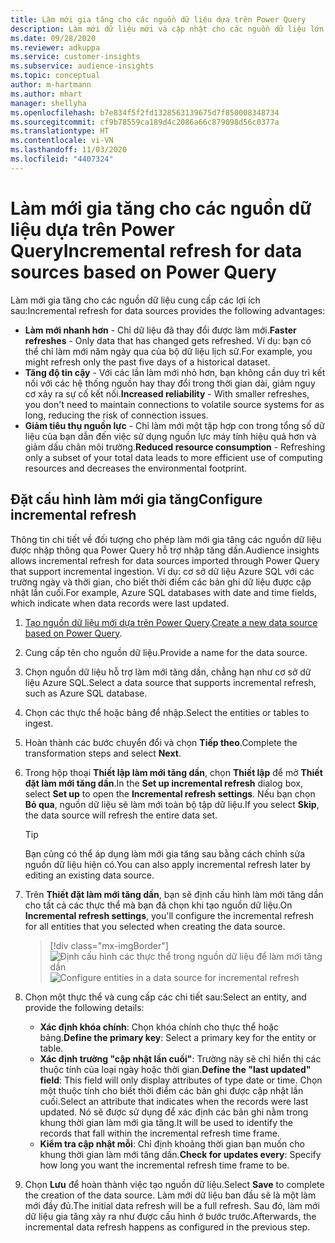 ```yaml
---
title: Làm mới gia tăng cho các nguồn dữ liệu dựa trên Power Query
description: Làm mới dữ liệu mới và cập nhật cho các nguồn dữ liệu lớn dựa trên Power Query.
ms.date: 09/28/2020
ms.reviewer: adkuppa
ms.service: customer-insights
ms.subservice: audience-insights
ms.topic: conceptual
author: m-hartmann
ms.author: mhart
manager: shellyha
ms.openlocfilehash: b7e834f5f2fd1328563139675d7f850008348734
ms.sourcegitcommit: cf9b78559ca189d4c2086a66c879098d56c0377a
ms.translationtype: HT
ms.contentlocale: vi-VN
ms.lasthandoff: 11/03/2020
ms.locfileid: "4407324"
---
```

# <a name="incremental-refresh-for-data-sources-based-on-power-query"></a><span data-ttu-id="ac3dd-103">Làm mới gia tăng cho các nguồn dữ liệu dựa trên Power Query</span><span class="sxs-lookup"><span data-stu-id="ac3dd-103">Incremental refresh for data sources based on Power Query</span></span>

<span data-ttu-id="ac3dd-104">Làm mới gia tăng cho các nguồn dữ liệu cung cấp các lợi ích sau:</span><span class="sxs-lookup"><span data-stu-id="ac3dd-104">Incremental refresh for data sources provides the following advantages:</span></span>

- <span data-ttu-id="ac3dd-105">**Làm mới nhanh hơn** - Chỉ dữ liệu đã thay đổi được làm mới.</span><span class="sxs-lookup"><span data-stu-id="ac3dd-105">**Faster refreshes** - Only data that has changed gets refreshed.</span></span> <span data-ttu-id="ac3dd-106">Ví dụ: bạn có thể chỉ làm mới năm ngày qua của bộ dữ liệu lịch sử.</span><span class="sxs-lookup"><span data-stu-id="ac3dd-106">For example, you might refresh only the past five days of a historical dataset.</span></span>
- <span data-ttu-id="ac3dd-107">**Tăng độ tin cậy** - Với các lần làm mới nhỏ hơn, bạn không cần duy trì kết nối với các hệ thống nguồn hay thay đổi trong thời gian dài, giảm nguy cơ xảy ra sự cố kết nối.</span><span class="sxs-lookup"><span data-stu-id="ac3dd-107">**Increased reliability** - With smaller refreshes, you don't need to maintain connections to volatile source systems for as long, reducing the risk of connection issues.</span></span>
- <span data-ttu-id="ac3dd-108">**Giảm tiêu thụ nguồn lực** - Chỉ làm mới một tập hợp con trong tổng số dữ liệu của bạn dẫn đến việc sử dụng nguồn lực máy tính hiệu quả hơn và giảm dấu chân môi trường.</span><span class="sxs-lookup"><span data-stu-id="ac3dd-108">**Reduced resource consumption** - Refreshing only a subset of your total data leads to more efficient use of computing resources and decreases the environmental footprint.</span></span>

## <a name="configure-incremental-refresh"></a><span data-ttu-id="ac3dd-109">Đặt cấu hình làm mới gia tăng</span><span class="sxs-lookup"><span data-stu-id="ac3dd-109">Configure incremental refresh</span></span>

<span data-ttu-id="ac3dd-110">Thông tin chi tiết về đối tượng cho phép làm mới gia tăng các nguồn dữ liệu được nhập thông qua Power Query hỗ trợ nhập tăng dần.</span><span class="sxs-lookup"><span data-stu-id="ac3dd-110">Audience insights allows incremental refresh for data sources imported through Power Query that support incremental ingestion.</span></span> <span data-ttu-id="ac3dd-111">Ví dụ: cơ sở dữ liệu Azure SQL với các trường ngày và thời gian, cho biết thời điểm các bản ghi dữ liệu được cập nhật lần cuối.</span><span class="sxs-lookup"><span data-stu-id="ac3dd-111">For example, Azure SQL databases with date and time fields, which indicate when data records were last updated.</span></span>

1. <span data-ttu-id="ac3dd-112">[Tạo nguồn dữ liệu mới dựa trên Power Query](connect-power-query.md).</span><span class="sxs-lookup"><span data-stu-id="ac3dd-112">[Create a new data source based on Power Query](connect-power-query.md).</span></span>

1. <span data-ttu-id="ac3dd-113">Cung cấp tên cho nguồn dữ liệu.</span><span class="sxs-lookup"><span data-stu-id="ac3dd-113">Provide a name for the data source.</span></span>

1. <span data-ttu-id="ac3dd-114">Chọn nguồn dữ liệu hỗ trợ làm mới tăng dần, chẳng hạn như cơ sở dữ liệu Azure SQL.</span><span class="sxs-lookup"><span data-stu-id="ac3dd-114">Select a data source that supports incremental refresh, such as Azure SQL database.</span></span>

1. <span data-ttu-id="ac3dd-115">Chọn các thực thể hoặc bảng để nhập.</span><span class="sxs-lookup"><span data-stu-id="ac3dd-115">Select the entities or tables to ingest.</span></span>

1. <span data-ttu-id="ac3dd-116">Hoàn thành các bước chuyển đổi và chọn **Tiếp theo**.</span><span class="sxs-lookup"><span data-stu-id="ac3dd-116">Complete the transformation steps and select **Next**.</span></span>

1. <span data-ttu-id="ac3dd-117">Trong hộp thoại **Thiết lập làm mới tăng dần**, chọn **Thiết lập** để mở **Thiết đặt làm mới tăng dần**.</span><span class="sxs-lookup"><span data-stu-id="ac3dd-117">In the **Set up incremental refresh** dialog box, select **Set up** to open the **Incremental refresh settings**.</span></span> <span data-ttu-id="ac3dd-118">Nếu bạn chọn **Bỏ qua**, nguồn dữ liệu sẽ làm mới toàn bộ tập dữ liệu.</span><span class="sxs-lookup"><span data-stu-id="ac3dd-118">If you select **Skip**, the data source will refresh the entire data set.</span></span>
   > [!TIP]
   > <span data-ttu-id="ac3dd-119">Bạn cũng có thể áp dụng làm mới gia tăng sau bằng cách chỉnh sửa nguồn dữ liệu hiện có.</span><span class="sxs-lookup"><span data-stu-id="ac3dd-119">You can also apply incremental refresh later by editing an existing data source.</span></span>

1. <span data-ttu-id="ac3dd-120">Trên **Thiết đặt làm mới tăng dần**, bạn sẽ định cấu hình làm mới tăng dần cho tất cả các thực thể mà bạn đã chọn khi tạo nguồn dữ liệu.</span><span class="sxs-lookup"><span data-stu-id="ac3dd-120">On **Incremental refresh settings**, you'll configure the incremental refresh for all entities that you selected when creating the data source.</span></span>

   > [!div class="mx-imgBorder"]
   > <span data-ttu-id="ac3dd-121">![Định cấu hình các thực thể trong nguồn dữ liệu để làm mới tăng dần](media/incremental-refresh-settings.png "Định cấu hình các thực thể trong nguồn dữ liệu để làm mới tăng dần")</span><span class="sxs-lookup"><span data-stu-id="ac3dd-121">![Configure entities in a data source for incremental refresh](media/incremental-refresh-settings.png "Configure entities in a data source for incremental refresh")</span></span>

1. <span data-ttu-id="ac3dd-122">Chọn một thực thể và cung cấp các chi tiết sau:</span><span class="sxs-lookup"><span data-stu-id="ac3dd-122">Select an entity, and provide the following details:</span></span>

   - <span data-ttu-id="ac3dd-123">**Xác định khóa chính**: Chọn khóa chính cho thực thể hoặc bảng.</span><span class="sxs-lookup"><span data-stu-id="ac3dd-123">**Define the primary key**: Select a primary key for the entity or table.</span></span>
   - <span data-ttu-id="ac3dd-124">**Xác định trường "cập nhật lần cuối"**: Trường này sẽ chỉ hiển thị các thuộc tính của loại ngày hoặc thời gian.</span><span class="sxs-lookup"><span data-stu-id="ac3dd-124">**Define the "last updated" field**: This field will only display attributes of type date or time.</span></span> <span data-ttu-id="ac3dd-125">Chọn một thuộc tính cho biết thời điểm các bản ghi được cập nhật lần cuối.</span><span class="sxs-lookup"><span data-stu-id="ac3dd-125">Select an attribute that indicates when the records were last updated.</span></span> <span data-ttu-id="ac3dd-126">Nó sẽ được sử dụng để xác định các bản ghi nằm trong khung thời gian làm mới gia tăng.</span><span class="sxs-lookup"><span data-stu-id="ac3dd-126">It will be used to identify the records that fall within the incremental refresh time frame.</span></span>
   - <span data-ttu-id="ac3dd-127">**Kiểm tra cập nhật mỗi**: Chỉ định khoảng thời gian bạn muốn cho khung thời gian làm mới tăng dần.</span><span class="sxs-lookup"><span data-stu-id="ac3dd-127">**Check for updates every**: Specify how long you want the incremental refresh time frame to be.</span></span>

1. <span data-ttu-id="ac3dd-128">Chọn **Lưu** để hoàn thành việc tạo nguồn dữ liệu.</span><span class="sxs-lookup"><span data-stu-id="ac3dd-128">Select **Save** to complete the creation of the data source.</span></span> <span data-ttu-id="ac3dd-129">Làm mới dữ liệu ban đầu sẽ là một làm mới đầy đủ.</span><span class="sxs-lookup"><span data-stu-id="ac3dd-129">The initial data refresh will be a full refresh.</span></span> <span data-ttu-id="ac3dd-130">Sau đó, làm mới dữ liệu gia tăng xảy ra như được cấu hình ở bước trước.</span><span class="sxs-lookup"><span data-stu-id="ac3dd-130">Afterwards, the incremental data refresh happens as configured in the previous step.</span></span>
